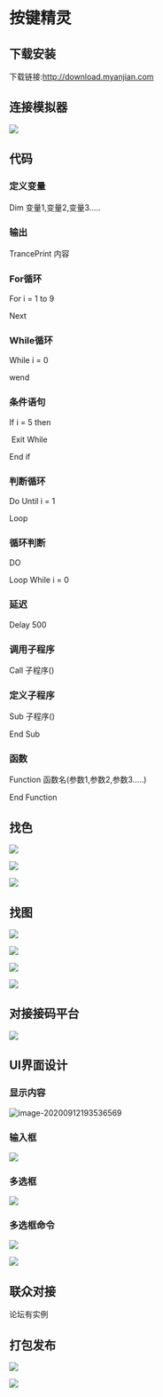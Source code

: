 # 				按键精灵

## 下载安装

下载链接:http://download.myanjian.com

## 连接模拟器

![](IMG/连接模拟器.jpg)

## 代码

### 定义变量

Dim 变量1,变量2,变量3.....

### 输出

TrancePrint 内容

### For循环

For i = 1 to 9

Next

### While循环

While i = 0

wend

### 条件语句

If i = 5 then

​	Exit While

End if 

### 判断循环

Do Until i = 1

Loop

### 循环判断

DO

Loop While i = 0

### 延迟

Delay 500

### 调用子程序

Call 子程序()

### 定义子程序

Sub 子程序()

End Sub

### 函数

Function 函数名(参数1,参数2,参数3.....)

End Function

## 找色

![](IMG/找色.png)

![](IMG/加入颜色.png)

![](IMG/复制脚本.png)

## 找图

![](IMG/找图.png)

 

![](IMG/添加图片.png)

![](IMG/插入图片命令.png)

![](IMG/APK名称运行.png)

## 对接接码平台

![](IMG/接码平台对接.png)

## UI界面设计

### 显示内容

![image-20200912193536569](IMG/image-20200912193536569.png)

### 输入框

![](IMG/输入框.png)

### 多选框

![](IMG/多选框.png)

### 多选框命令

![](IMG/多选框命令.png)

![](IMG/多选框判断.png)

## 联众对接

论坛有实例



## 打包发布

![](IMG/打包发布1.png)

![](IMG/打包发布2.png)